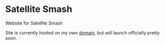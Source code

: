 # Satellite Smash
Website for Satellite Smash

Site is currently hosted on my own [domain](https://joncady.me/satellitesmash), but will launch officially pretty soon.
